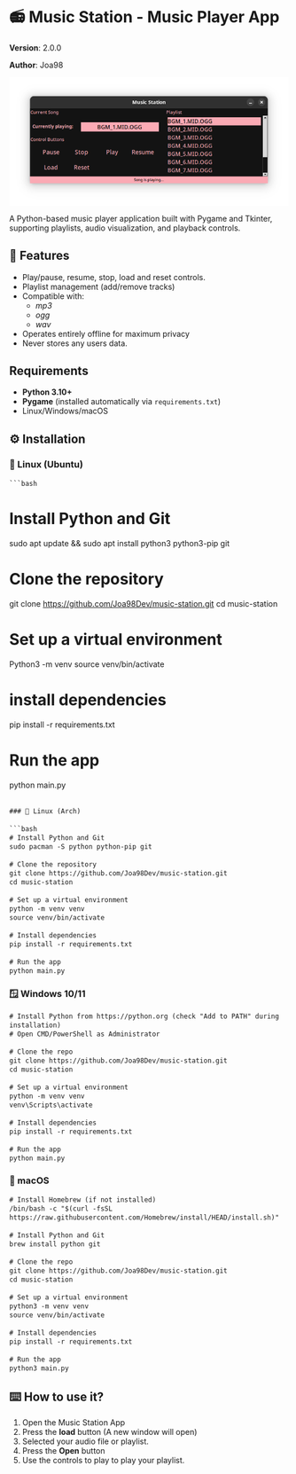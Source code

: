 # 📻 Music Station - Music Player App

**Version**: 2.0.0

**Author**: Joa98

<img src="screenshots/shot_04.png" align="center" />

A Python-based music player application built with Pygame and Tkinter, supporting playlists, audio visualization, and playback controls.

## 🚀 Features

- Play/pause, resume, stop, load and reset controls.
- Playlist management (add/remove tracks)
- Compatible with: 
    - *mp3*
    - *ogg*
    - *wav*
- Operates entirely offline for maximum privacy
- Never stores any users data.

## Requirements

- **Python 3.10+**
- **Pygame** (installed automatically via `requirements.txt`)
- Linux/Windows/macOS

## ⚙️ Installation

### 🐧 Linux (Ubuntu)

    ```bash
# Install Python and Git
sudo apt update && sudo apt install python3 python3-pip git

# Clone the repository
git clone https://github.com/Joa98Dev/music-station.git
cd music-station

# Set up a virtual environment
Python3 -m venv
source venv/bin/activate

# install dependencies
pip install -r requirements.txt

# Run the app
python main.py
```

### 🐧 Linux (Arch)

```bash
# Install Python and Git
sudo pacman -S python python-pip git

# Clone the repository
git clone https://github.com/Joa98Dev/music-station.git
cd music-station

# Set up a virtual environment
python -m venv venv
source venv/bin/activate

# Install dependencies
pip install -r requirements.txt

# Run the app
python main.py
```

### 🪟 Windows 10/11

```
# Install Python from https://python.org (check "Add to PATH" during installation)
# Open CMD/PowerShell as Administrator

# Clone the repo
git clone https://github.com/Joa98Dev/music-station.git
cd music-station

# Set up a virtual environment
python -m venv venv
venv\Scripts\activate

# Install dependencies
pip install -r requirements.txt

# Run the app
python main.py
```

### 🍎 macOS

```
# Install Homebrew (if not installed)
/bin/bash -c "$(curl -fsSL https://raw.githubusercontent.com/Homebrew/install/HEAD/install.sh)"

# Install Python and Git
brew install python git

# Clone the repo
git clone https://github.com/Joa98Dev/music-station.git
cd music-station

# Set up a virtual environment
python3 -m venv venv
source venv/bin/activate

# Install dependencies
pip install -r requirements.txt

# Run the app
python3 main.py
```

## ⌨️ How to use it?

1. Open the Music Station App
2. Press the **load** button (A new window will open)
3. Selected your audio file or playlist.
4. Press the **Open** button
5. Use the controls to play to play your playlist.
